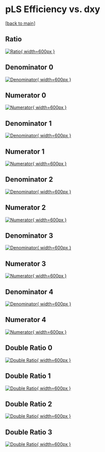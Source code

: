 # pLS Efficiency vs. dxy

[[back to main](./)]



## Ratio

[![Ratio](../mtv/var/pLS_loweta_0_0_eff_dxy.png){ width=600px }](../mtv/var/pLS_loweta_0_0_eff_dxy.pdf)

## Denominator 0

[![Denominator](../mtv/den/pLS_loweta_0_0_eff_dxy_den0.png){ width=600px }](../mtv/den/pLS_loweta_0_0_eff_dxy_den0.pdf)

## Numerator 0

[![Numerator](../mtv/num/pLS_loweta_0_0_eff_dxy_num0.png){ width=600px }](../mtv/num/pLS_loweta_0_0_eff_dxy_num0.pdf)

## Denominator 1

[![Denominator](../mtv/den/pLS_loweta_0_0_eff_dxy_den1.png){ width=600px }](../mtv/den/pLS_loweta_0_0_eff_dxy_den1.pdf)

## Numerator 1

[![Numerator](../mtv/num/pLS_loweta_0_0_eff_dxy_num1.png){ width=600px }](../mtv/num/pLS_loweta_0_0_eff_dxy_num1.pdf)

## Denominator 2

[![Denominator](../mtv/den/pLS_loweta_0_0_eff_dxy_den2.png){ width=600px }](../mtv/den/pLS_loweta_0_0_eff_dxy_den2.pdf)

## Numerator 2

[![Numerator](../mtv/num/pLS_loweta_0_0_eff_dxy_num2.png){ width=600px }](../mtv/num/pLS_loweta_0_0_eff_dxy_num2.pdf)

## Denominator 3

[![Denominator](../mtv/den/pLS_loweta_0_0_eff_dxy_den3.png){ width=600px }](../mtv/den/pLS_loweta_0_0_eff_dxy_den3.pdf)

## Numerator 3

[![Numerator](../mtv/num/pLS_loweta_0_0_eff_dxy_num3.png){ width=600px }](../mtv/num/pLS_loweta_0_0_eff_dxy_num3.pdf)

## Denominator 4

[![Denominator](../mtv/den/pLS_loweta_0_0_eff_dxy_den4.png){ width=600px }](../mtv/den/pLS_loweta_0_0_eff_dxy_den4.pdf)

## Numerator 4

[![Numerator](../mtv/num/pLS_loweta_0_0_eff_dxy_num4.png){ width=600px }](../mtv/num/pLS_loweta_0_0_eff_dxy_num4.pdf)

## Double Ratio 0

[![Double Ratio](../mtv/ratio/pLS_loweta_0_0_eff_dxy_ratio0.png){ width=600px }](../mtv/ratio/pLS_loweta_0_0_eff_dxy_ratio0.pdf)

## Double Ratio 1

[![Double Ratio](../mtv/ratio/pLS_loweta_0_0_eff_dxy_ratio1.png){ width=600px }](../mtv/ratio/pLS_loweta_0_0_eff_dxy_ratio1.pdf)

## Double Ratio 2

[![Double Ratio](../mtv/ratio/pLS_loweta_0_0_eff_dxy_ratio2.png){ width=600px }](../mtv/ratio/pLS_loweta_0_0_eff_dxy_ratio2.pdf)

## Double Ratio 3

[![Double Ratio](../mtv/ratio/pLS_loweta_0_0_eff_dxy_ratio3.png){ width=600px }](../mtv/ratio/pLS_loweta_0_0_eff_dxy_ratio3.pdf)

